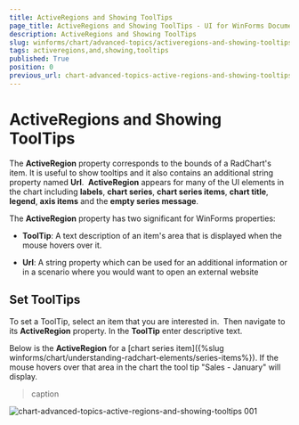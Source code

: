 ```yaml
---
title: ActiveRegions and Showing ToolTips
page_title: ActiveRegions and Showing ToolTips - UI for WinForms Documentation
description: ActiveRegions and Showing ToolTips
slug: winforms/chart/advanced-topics/activeregions-and-showing-tooltips
tags: activeregions,and,showing,tooltips
published: True
position: 0
previous_url: chart-advanced-topics-active-regions-and-showing-tooltips
---
```


# ActiveRegions and Showing ToolTips



The __ActiveRegion__ property corresponds to the bounds of a RadChart's item. It is useful to show tooltips and it also contains an additional string property named __Url__.  __ActiveRegion__ appears for many of the UI elements in the chart including __labels__, __chart series__, __chart series items__, __chart title__, __legend__, __axis items__ and the __empty series message__. 

The __ActiveRegion__ property has two significant for WinForms properties: 

* __ToolTip__: A text description of an item's area that is displayed when the mouse hovers over it. 


* __Url__: A string property which can be used for an additional information or in a scenario where you would want to open an external website



## Set ToolTips

To set a ToolTip, select an item that you are interested in.  Then navigate to its __ActiveRegion__ property. In the __ToolTip__ enter descriptive text.

Below is the __ActiveRegion__ for a [chart series item]({%slug winforms/chart/understanding-radchart-elements/series-items%}). If the mouse hovers over that area in the chart the tool tip "Sales - January" will display.
>caption 

![chart-advanced-topics-active-regions-and-showing-tooltips 001](images/chart-advanced-topics-active-regions-and-showing-tooltips001.png)
